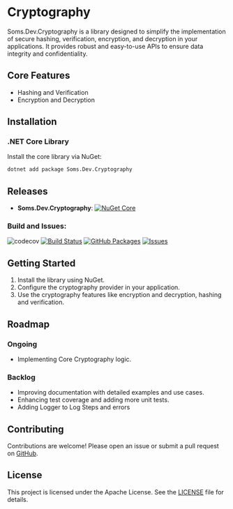 # Cryptography

Soms.Dev.Cryptography is a library designed to simplify the implementation of secure hashing, verification, encryption, and decryption in your applications. It provides robust and easy-to-use APIs to ensure data integrity and confidentiality.

## Core Features

-   Hashing and Verification
-   Encryption and Decryption

## Installation

### .NET Core Library

Install the core library via NuGet:

```bash
dotnet add package Soms.Dev.Cryptography
```

## Releases

-   **Soms.Dev.Cryptography**: [![NuGet Core](https://img.shields.io/nuget/v/Soms.Dev.Cryptography.svg)](https://www.nuget.org/packages/Soms.Dev.Cryptography)

### Build and Issues:

![codecov](https://codecov.io/gh/YOUR_USERNAME/YOUR_REPO/branch/main/graph/badge.svg) [![Build Status](https://github.com/somasundar-work/Soms.Dev.Cryptography/actions/workflows/devops.yml/badge.svg)](https://github.com/somasundar-work/Soms.Dev.Cryptography/actions/workflows/devops.yml) [![GitHub Packages](https://img.shields.io/github/v/release/somasundar-work/Soms.Dev.Cryptography?label=GitHub%20Packages)](https://github.com/somasundar-work/Soms.Dev.Cryptography/packages) [![Issues](https://img.shields.io/github/issues/somasundar-work/Soms.Dev.Cryptography)](https://github.com/somasundar-work/Soms.Dev.Cryptography/issues)

## Getting Started

1. Install the library using NuGet.
2. Configure the cryptography provider in your application.
3. Use the cryptography features like encryption and decryption, hashing and verification.

## Roadmap

### Ongoing

-   Implementing Core Cryptography logic.

### Backlog

-   Improving documentation with detailed examples and use cases.
-   Enhancing test coverage and adding more unit tests.
-   Adding Logger to Log Steps and errors

## Contributing

Contributions are welcome! Please open an issue or submit a pull request on [GitHub](https://github.com/somasundar-work/Soms.Dev.Cryptography).

## License

This project is licensed under the Apache License. See the [LICENSE](https://github.com/somasundar-work/Soms.Dev.Cryptography/blob/main/LICENSE) file for details.
